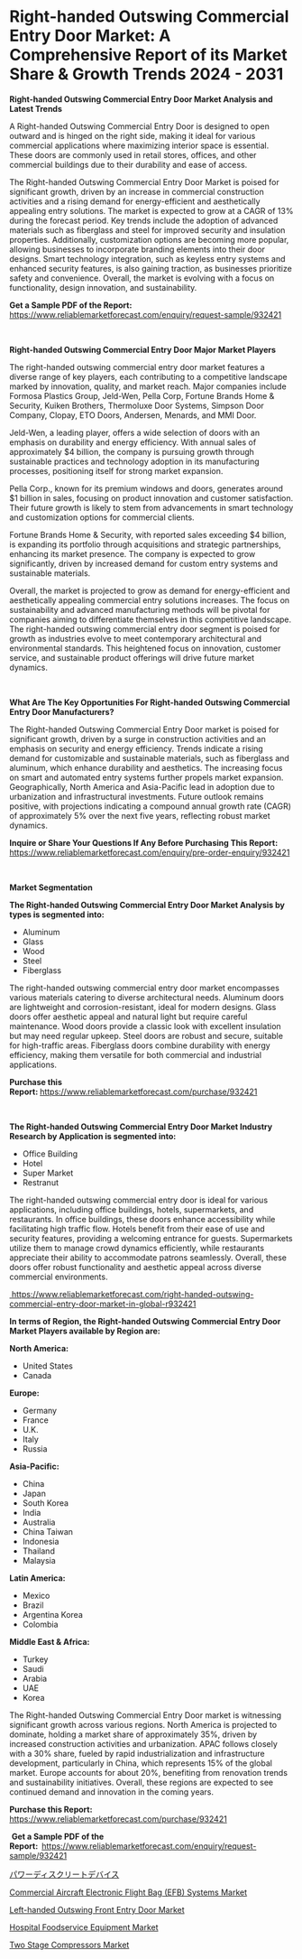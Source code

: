 <p><h1>Right-handed Outswing Commercial Entry Door Market: A Comprehensive Report of its Market Share & Growth Trends 2024 - 2031</h1></p><p><strong>Right-handed Outswing Commercial Entry Door Market Analysis and Latest Trends</strong></p>
<p><p>A Right-handed Outswing Commercial Entry Door is designed to open outward and is hinged on the right side, making it ideal for various commercial applications where maximizing interior space is essential. These doors are commonly used in retail stores, offices, and other commercial buildings due to their durability and ease of access.</p><p>The Right-handed Outswing Commercial Entry Door Market is poised for significant growth, driven by an increase in commercial construction activities and a rising demand for energy-efficient and aesthetically appealing entry solutions. The market is expected to grow at a CAGR of 13% during the forecast period. Key trends include the adoption of advanced materials such as fiberglass and steel for improved security and insulation properties. Additionally, customization options are becoming more popular, allowing businesses to incorporate branding elements into their door designs. Smart technology integration, such as keyless entry systems and enhanced security features, is also gaining traction, as businesses prioritize safety and convenience. Overall, the market is evolving with a focus on functionality, design innovation, and sustainability.</p></p>
<p><strong>Get a Sample PDF of the Report:&nbsp;</strong> <a href="https://www.reliablemarketforecast.com/enquiry/request-sample/932421">https://www.reliablemarketforecast.com/enquiry/request-sample/932421</a></p>
<p>&nbsp;</p>
<p><strong>Right-handed Outswing Commercial Entry Door Major Market Players</strong></p>
<p><p>The right-handed outswing commercial entry door market features a diverse range of key players, each contributing to a competitive landscape marked by innovation, quality, and market reach. Major companies include Formosa Plastics Group, Jeld-Wen, Pella Corp, Fortune Brands Home & Security, Kuiken Brothers, Thermoluxe Door Systems, Simpson Door Company, Clopay, ETO Doors, Andersen, Menards, and MMI Door.</p><p>Jeld-Wen, a leading player, offers a wide selection of doors with an emphasis on durability and energy efficiency. With annual sales of approximately $4 billion, the company is pursuing growth through sustainable practices and technology adoption in its manufacturing processes, positioning itself for strong market expansion.</p><p>Pella Corp., known for its premium windows and doors, generates around $1 billion in sales, focusing on product innovation and customer satisfaction. Their future growth is likely to stem from advancements in smart technology and customization options for commercial clients.</p><p>Fortune Brands Home & Security, with reported sales exceeding $4 billion, is expanding its portfolio through acquisitions and strategic partnerships, enhancing its market presence. The company is expected to grow significantly, driven by increased demand for custom entry systems and sustainable materials.</p><p>Overall, the market is projected to grow as demand for energy-efficient and aesthetically appealing commercial entry solutions increases. The focus on sustainability and advanced manufacturing methods will be pivotal for companies aiming to differentiate themselves in this competitive landscape. The right-handed outswing commercial entry door segment is poised for growth as industries evolve to meet contemporary architectural and environmental standards. This heightened focus on innovation, customer service, and sustainable product offerings will drive future market dynamics.</p></p>
<p>&nbsp;</p>
<p><strong>What Are The Key Opportunities For Right-handed Outswing Commercial Entry Door Manufacturers?</strong></p>
<p><p>The Right-handed Outswing Commercial Entry Door market is poised for significant growth, driven by a surge in construction activities and an emphasis on security and energy efficiency. Trends indicate a rising demand for customizable and sustainable materials, such as fiberglass and aluminum, which enhance durability and aesthetics. The increasing focus on smart and automated entry systems further propels market expansion. Geographically, North America and Asia-Pacific lead in adoption due to urbanization and infrastructural investments. Future outlook remains positive, with projections indicating a compound annual growth rate (CAGR) of approximately 5% over the next five years, reflecting robust market dynamics.</p></p>
<p><strong>Inquire or Share Your Questions If Any Before Purchasing This Report:</strong> <a href="https://www.reliablemarketforecast.com/enquiry/pre-order-enquiry/932421">https://www.reliablemarketforecast.com/enquiry/pre-order-enquiry/932421</a></p>
<p>&nbsp;</p>
<p><strong>Market Segmentation</strong></p>
<p><strong>The Right-handed Outswing Commercial Entry Door Market Analysis by types is segmented into:</strong></p>
<p><ul><li>Aluminum</li><li>Glass</li><li>Wood</li><li>Steel</li><li>Fiberglass</li></ul></p>
<p><p>The right-handed outswing commercial entry door market encompasses various materials catering to diverse architectural needs. Aluminum doors are lightweight and corrosion-resistant, ideal for modern designs. Glass doors offer aesthetic appeal and natural light but require careful maintenance. Wood doors provide a classic look with excellent insulation but may need regular upkeep. Steel doors are robust and secure, suitable for high-traffic areas. Fiberglass doors combine durability with energy efficiency, making them versatile for both commercial and industrial applications.</p></p>
<p><strong>Purchase this Report:&nbsp;</strong><a href="https://www.reliablemarketforecast.com/purchase/932421">https://www.reliablemarketforecast.com/purchase/932421</a></p>
<p>&nbsp;</p>
<p><strong>The Right-handed Outswing Commercial Entry Door Market Industry Research by Application is segmented into:</strong></p>
<p><ul><li>Office Building</li><li>Hotel</li><li>Super Market</li><li>Restranut</li></ul></p>
<p><p>The right-handed outswing commercial entry door is ideal for various applications, including office buildings, hotels, supermarkets, and restaurants. In office buildings, these doors enhance accessibility while facilitating high traffic flow. Hotels benefit from their ease of use and security features, providing a welcoming entrance for guests. Supermarkets utilize them to manage crowd dynamics efficiently, while restaurants appreciate their ability to accommodate patrons seamlessly. Overall, these doors offer robust functionality and aesthetic appeal across diverse commercial environments.</p></p>
<p><a href="https://www.reliablemarketforecast.com/right-handed-outswing-commercial-entry-door-market-in-global-r932421">&nbsp;https://www.reliablemarketforecast.com/right-handed-outswing-commercial-entry-door-market-in-global-r932421</a></p>
<p><strong>In terms of Region, the Right-handed Outswing Commercial Entry Door Market Players available by Region are:</strong></p>
<p>
    <p> <strong> North America: </strong>
        <ul>
            <li>United States</li>
            <li>Canada</li>
        </ul>
        </p> 
    <p> <strong> Europe: </strong>
        <ul>
            <li>Germany</li>
            <li>France</li>
            <li>U.K.</li>
            <li>Italy</li>
            <li>Russia</li>
        </ul>
        </p> 
    <p> <strong> Asia-Pacific: </strong>
        <ul>
            <li>China</li>
            <li>Japan</li>
            <li>South Korea</li>
            <li>India</li>
            <li>Australia</li>
            <li>China Taiwan</li>
            <li>Indonesia</li>
            <li>Thailand</li>
            <li>Malaysia</li>
        </ul>
        </p> 
    <p> <strong> Latin America: </strong>
        <ul>
            <li>Mexico</li>
            <li>Brazil</li>
            <li>Argentina Korea</li>
            <li>Colombia</li>
        </ul>
        </p> 
    <p> <strong> Middle East & Africa: </strong>
        <ul>
            <li>Turkey</li>
            <li>Saudi</li>
            <li>Arabia</li>
            <li>UAE</li>
            <li>Korea</li>
        </ul>
    </p>
    </p>
<p><p>The Right-handed Outswing Commercial Entry Door market is witnessing significant growth across various regions. North America is projected to dominate, holding a market share of approximately 35%, driven by increased construction activities and urbanization. APAC follows closely with a 30% share, fueled by rapid industrialization and infrastructure development, particularly in China, which represents 15% of the global market. Europe accounts for about 20%, benefiting from renovation trends and sustainability initiatives. Overall, these regions are expected to see continued demand and innovation in the coming years.</p></p>
<p><strong>Purchase this Report: </strong><a href="https://www.reliablemarketforecast.com/purchase/932421">https://www.reliablemarketforecast.com/purchase/932421</a></p>
<p>&nbsp;<strong>Get a Sample PDF of the Report:&nbsp;&nbsp;</strong><a href="https://www.reliablemarketforecast.com/enquiry/request-sample/932421">https://www.reliablemarketforecast.com/enquiry/request-sample/932421</a></p>
<p><strong></strong></p>
<p><p><a href="https://medium.com/@billyarton5656871/power-discrete-device-market-%E3%81%AE%E3%82%B0%E3%83%AD%E3%83%BC%E3%83%90%E3%83%AB%E5%B8%82%E5%A0%B4%E6%A6%82%E8%A6%81%E3%81%AF-%E4%B8%96%E7%95%8C%E3%81%8A%E3%82%88%E3%81%B3%E4%B8%BB%E8%A6%81%E5%B8%82%E5%A0%B4%E3%81%AB%E3%81%8A%E3%81%91%E3%82%8B%E6%A5%AD%E7%95%8C%E3%81%AB%E5%BD%B1%E9%9F%BF%E3%82%92%E4%B8%8E%E3%81%88%E3%82%8B%E4%B8%BB%E8%A6%81%E3%81%AA%E3%83%88%E3%83%AC%E3%83%B3%E3%83%89%E3%81%AB%E3%81%A4%E3%81%84%E3%81%A6-%E7%8B%AC%E8%87%AA%E3%81%AE%E8%A6%96%E7%82%B9%E3%82%92%E6%8F%90%E4%BE%9B%E3%81%97%E3%81%BE%E3%81%99-8fbba717600d?postPublishedType=initial">パワーディスクリートデバイス</a></p><p><a href="https://issuu.com/reportprime-2/docs/commercial-aircraft-electronic-flig_1550d77647cbc8">Commercial Aircraft Electronic Flight Bag (EFB) Systems Market</a></p><p><a href="https://github.com/AKSHATREPORTPRIME/Market-Research-Report-List-6/blob/main/left-handed-outswing-front-entry-door-market.md">Left-handed Outswing Front Entry Door Market</a></p><p><a href="https://www.linkedin.com/pulse/future-trends-global-hospital-foodservice-equipment-market-insights-qtolc?trackingId=QEXRjF8uSvGTFNDcR7rAWQ%3D%3D">Hospital Foodservice Equipment Market</a></p><p><a href="https://medium.com/@lucas.vaughan6769/the-global-two-stage-compressors-market-is-a-dynamic-and-growing-industry-7ef9b6b7d406">Two Stage Compressors Market</a></p></p>